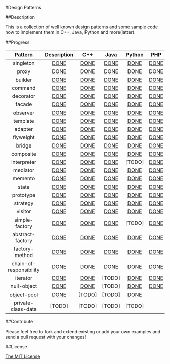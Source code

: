 #Design Patterns

##Description

This is a collection of well known design patterns and some sample code how to implement them in C++, Java, Python and more(latter).

##Progress

Pattern | Description | C++ | Java | Python | PHP | Perl
:--------:|:--------:|:-----:|:------:|:-------:|:------:|:---:
singleton | [DONE](./src/singleton/singleton.md) | [DONE](./src/singleton/cpp) | [DONE](./src/singleton/java) | [DONE](./src/singleton/python) | [DONE](./src/singleton/php) | [DONE](./src/singleton/perl)
proxy | [DONE](./src/proxy/proxy.md) | [DONE](./src/proxy/cpp) | [DONE](./src/proxy/java) | [DONE](./src/proxy/python) | [DONE](./src/proxy/php) | [DONE](./src/proxy/perl)
builder | [DONE](./src/builder/builder.md) | [DONE](./src/builder/cpp) | [DONE](./src/builder/java) | [DONE](./src/builder/python) | [DONE](./src/builder/php) | [DONE](./src/builder/perl)
command | [DONE](./src/command/command.md) | [DONE](./src/command/cpp) | [DONE](./src/command/java) | [DONE](./src/command/python) | [DONE](./src/command/php) | [DONE](./src/command/perl)
decorator | [DONE](./src/decorator/decorator.md) | [DONE](./src/decorator/cpp) | [DONE](./src/decorator/java) | [DONE](./src/decorator/python) | [DONE](./src/decorator/php) | [DONE](./src/decorator/perl)
facade | [DONE](./src/facade/facade.md) | [DONE](./src/facade/cpp) | [DONE](./src/facade/java) | [DONE](./src/facade/python) | [DONE](./src/facade/php) | [DONE](./src/facade/perl)
observer | [DONE](./src/observer/observer.md) | [DONE](./src/observer/cpp) | [DONE](./src/observer/java) | [DONE](./src/observer/python) | [DONE](./src/observer/php) | [DONE](./src/observer/perl)
template | [DONE](./src/template/template.md) | [DONE](./src/template/cpp) | [DONE](./src/template/java) | [DONE](./src/template/python) | [DONE](./src/template/php) | [DONE](./src/template/perl)
adapter | [DONE](./src/adapter/adapter.md) | [DONE](./src/adapter/cpp) | [DONE](./src/adapter/java) | [DONE](./src/adapter/python) | [DONE](./src/adapter/php) | [DONE](./src/adapter/perl)
flyweight | [DONE](./src/flyweight/flyweight.md) | [DONE](./src/flyweight/cpp) | [DONE](./src/flyweight/java) | [DONE](./src/flyweight/python) | [DONE](./src/flyweight/php) | [DONE](./src/flyweight/perl)
bridge | [DONE](./src/bridge/bridge.md) | [DONE](./src/bridge/cpp) | [DONE](./src/bridge/java) | [DONE](./src/bridge/python) | [DONE](./src/bridge/php) | [DONE](./src/bridge/perl)
composite | [DONE](./src/composite/composite.md) | [DONE](./src/composite/cpp) | [DONE](./src/composite/java) | [DONE](./src/composite/python) | [DONE](./src/composite/php) | [DONE](./src/composite/perl)
interpreter | [DONE](./src/interpreter/interpreter.md) | [DONE](./src/interpreter/cpp) | [DONE](./src/interpreter/java) | [TODO] | [DONE](./src/interpreter/php)
mediator | [DONE](./src/mediator/mediator.md) | [DONE](./src/mediator/cpp) | [DONE](./src/mediator/java) | [DONE](./src/mediator/python) | [DONE](./src/mediator/php) | [DONE](./src/mediator/perl)
memento	| [DONE](./src/memento/memento.md) | [DONE](./src/memento/cpp) | [DONE](./src/memento/java) | [DONE](./src/memento/python) | [DONE](./src/memento/php)
state |	[DONE](./src/state/state.md) | [DONE](./src/state/cpp) | [DONE](./src/state/java) | [DONE](./src/state/python) | [DONE](./src/state/php) | [DONE](./src/state/perl)
prototype | [DONE](./src/prototype/prototype.md) | [DONE](./src/prototype/cpp) | [DONE](./src/prototype/java) | [DONE](./src/prototype/python) | [DONE](./src/prototype/php) | [DONE](./src/prototype/perl)
strategy | [DONE](./src/strategy/strategy.md) | [DONE](./src/strategy/cpp) | [DONE](./src/strategy/java) | [DONE](./src/strategy/python) | [DONE](./src/strategy/php) | [DONE](./src/strategy/perl)
visitor | [DONE](./src/visitor/visitor.md) | [DONE](./src/visitor/cpp) | [DONE](./src/visitor/java) | [DONE](./src/visitor/python) | [DONE](./src/visitor/php) | [DONE](./src/visitor/perl)
simple-factory | [DONE](./src/simple-factory/simple-factory.md) | [DONE](./src/simple-factory/cpp) | [DONE](./src/simple-factory/java) | [TODO] | [DONE](./src/simple-factory/php) | [DONE](./src/simple-factory/perl)
abstract-factory | [DONE](./src/abstract-factory/abstract-factory.md) | [DONE](./src/abstract-factory/cpp) | [DONE](./src/abstract-factory/java) | [DONE](./src/abstract-factory/python) | [DONE](./src/abstract-factory/php) | [DONE](./src/abstract-factory/perl)
factory-method | [DONE](./src/factory-method/factory-method.md) | [DONE](./src/factory-method/cpp) | [DONE](./src/factory-method/java) | [DONE](./src/factory-method/python) | [DONE](./src/factory-method/php) | [DONE](./src/factory-method/perl)
chain-of-responsibility | [DONE](./src/chain-of-responsibility/chain-of-responsibility.md) | [DONE](./src/chain-of-responsibility/cpp) | [DONE](./src/chain-of-responsibility/java) | [DONE](./src/chain-of-responsibility/python) | [DONE](./src/chain-of-responsibility/php) | [DONE](./src/chain-of-responsibility/perl)
iterator | [DONE](./src/iterator/iterator.md) | [DONE](./src/iterator/cpp) | [TODO] | [DONE](./src/iterator/python) | [DONE](./src/iterator/perl)
null-object | [DONE](./src/null-object/null-object.md) | [DONE](./src/null-object/cpp) | [TODO] | [DONE](./src/null-object/python) | [DONE](./src/null-object/php)
object-pool | [DONE](./src/object-pool/object-pool.md) | [TODO] | [TODO] | [DONE](./src/object-pool/python)
private-class-data | [TODO] | [TODO] | [TODO] | [TODO]

<!-- [PHP](https://github.com/domnikl/DesignPatternsPHP) DONE -->


##Contribute

Please feel free to fork and extend existing or add your own examples and send a pull request with your changes!

##License

[The MIT License](./LICENSE)

